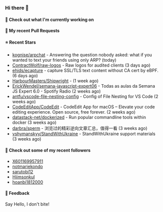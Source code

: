 ### Hi there 👋

#### 👷 Check out what I'm currently working on

#### 🔨 My recent Pull Requests


#### ⭐ Recent Stars

- [kognise/arpchat](https://github.com/kognise/arpchat) - Answering the question nobody asked: what if you wanted to text your friends using only ARP? (today)
- [ContractWolf/raw-logos](https://github.com/ContractWolf/raw-logos) - Raw logos for audited clients (3 days ago)
- [ehids/ecapture](https://github.com/ehids/ecapture) - capture SSL/TLS text content without CA cert by eBPF. (6 days ago)
- [HarbourMasters/Shipwright](https://github.com/HarbourMasters/Shipwright) -  (1 week ago)
- [ErickWendel/semana-javascript-expert06](https://github.com/ErickWendel/semana-javascript-expert06) -  Todas as aulas da Semana JS Expert 6.0 - Spotify Radio (2 weeks ago)
- [antfu/vscode-file-nesting-config](https://github.com/antfu/vscode-file-nesting-config) - Config of File Nesting for VS Code (2 weeks ago)
- [CodeEditApp/CodeEdit](https://github.com/CodeEditApp/CodeEdit) - CodeEdit App for macOS – Elevate your code editing experience. Open source, free forever. (2 weeks ago)
- [datastack-net/dockerized](https://github.com/datastack-net/dockerized) - Run popular commandline tools within docker (3 weeks ago)
- [darbra/sperm](https://github.com/darbra/sperm) - 浏览过的精彩逆向文章汇总，值得一看 (3 weeks ago)
- [vshymanskyy/StandWithUkraine](https://github.com/vshymanskyy/StandWithUkraine) - StandWithUkraine support materials (3 weeks ago)

#### 👯 Check out some of my recent followers

- [X601169957911](https://github.com/X601169957911)
- [notmariekondo](https://github.com/notmariekondo)
- [sarutobi12](https://github.com/sarutobi12)
- [Hiimsonkul](https://github.com/Hiimsonkul)
- [hoanbi1812000](https://github.com/hoanbi1812000)

#### 💬 Feedback

Say Hello, I don't bite!